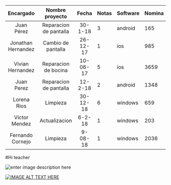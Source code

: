 
|      Encargado     |     Nombre proyecto    |   Fecha  | Notas | Software | Nomina |
|:------------------:|:----------------------:|:--------:|-------|----------|--------|
| Juan Pérez         | Reparacion de pantalla |  30-1-18 | 3     | android  | 165    |
| Jonathan Hernandez |   Cambio de pantalla   | 26-12-17 | 1     | ios      | 985    |
| Vivian Hernandez   |  Reparacion de bocina  | 10-06-17 | 5     | ios      | 3659   |
| Juan Perez         | Reparacion de pantalla | 12-2-18  | 2     | android  | 1348   |
| Lorena Rios        | Limpieza               | 30-12-18 | 6     | windows  | 659    |
| Victor Mendez      | Actualizacion          | 6-2-18   | 1     | windows  | 203    |
| Fernando Cornejo   | Limpieza               | 9-08-18  | 1     | windows  | 2036   |


#Hi teacher

![enter image description here](https://www.academiainfolang.com/wp-content/uploads/2015/03/informatica-portatil.jpg)

[![IMAGE ALT TEXT HERE](https://img.youtube.com/vi/YOUTUBE_VIDEO_ID_HERE/0.jpg)](https://www.youtube.com/watch?v=YOUTUBE_VIDEO_ID_HERE)
